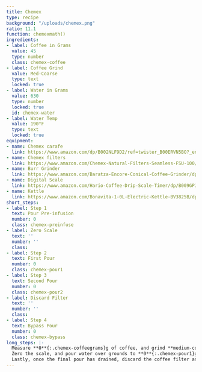 ```yaml
---
title: Chemex
type: recipe
background: "/uploads/chemex.png"
ratio: 11.1
function: chemexmath()
ingredients:
- label: Coffee in Grams
  value: 45
  type: number
  class: chemex-coffee
- label: Coffee Grind
  value: Med-Coarse
  type: text
  locked: true
- label: Water in Grams
  value: 630
  type: number
  locked: true
  id: chemex-water
- label: Water Temp
  value: 190°F
  type: text
  locked: true
equipment:
- name: Chemex carafe
  link: https://www.amazon.com/dp/B002NLF9D2/ref=twister_B00ERVN5BO?_encoding=UTF8&psc=1
- name: Chemex filters
  link: https://www.amazon.com/Chemex-Natural-Filters-Seamless-FSU-100/dp/B017OFOP68/ref=sr_1_1?s=home-garden&dd=9EHnhMNmA3xY1_hZICv78A%2C%2C&ddc_refnmnt=pfod&ie=UTF8&qid=1516332985&sr=1-1&keywords=chemex+filters&refinements=p_97%3A11292772011
- name: Burr Grinder
  link: https://www.amazon.com/Baratza-Encore-Conical-Coffee-Grinder/dp/B007F183LK/ref=sr_1_2_sspa?s=home-garden&ie=UTF8&qid=1516333031&sr=1-2-spons&keywords=baratza+burr+grinder&psc=1
- name: Digital Scale
  link: https://www.amazon.com/Hario-Coffee-Drip-Scale-Timer/dp/B009GPJMOU/ref=pd_sim_79_7?_encoding=UTF8&pd_rd_i=B009GPJMOU&pd_rd_r=6EDS0M09SHYCMHZG0VKS&pd_rd_w=ZjxhR&pd_rd_wg=rMMrE&psc=1&refRID=6EDS0M09SHYCMHZG0VKS
- name: Kettle
  link: https://www.amazon.com/Bonavita-1-0L-Electric-Kettle-BV3825B/dp/B005YR0GDA/ref=sr_1_3?s=home-garden&ie=UTF8&qid=1516333092&sr=1-3&keywords=bona+vita+kettle
short_steps:
- label: Step 1
  text: Pour Pre-infusion
  number: 0
  class: chemex-preinfuse
- label: Zero Scale
  text: ''
  number: ''
  class:
- label: Step 2
  text: First Pour
  number: 0
  class: chemex-pour1
- label: Step 3
  text: Second Pour
  number: 0
  class: chemex-pour2
- label: Discard Filter
  text: ''
  number: ''
  class:
- label: Step 4
  text: Bypass Pour
  number: 0
  class: chemex-bypass
long_steps: |-
  Measure **0**{:.chemex-coffeegrams}g of coffee, and grind **medium-coarse**. Bring **0**{:.chemex-water}g of water to a boil (or 190°f). Rinse filter, place grounds in top of chemex and pour a preinfusion of **0**{:.chemex-water}g. Wait 15-30 seconds.
  Zero the scale, and pour water over grounds to **0**{:.chemex-pour1}g in a circlular motion. Once the previous pour has drained, continue pouring to **0**{:.chemex-pour2}g.
  Lastly, once the final pour has drained, discard the coffee filter and add a **0**{:.chemex-bypass}g bypass pour directly into the brewed coffee.
---
```

